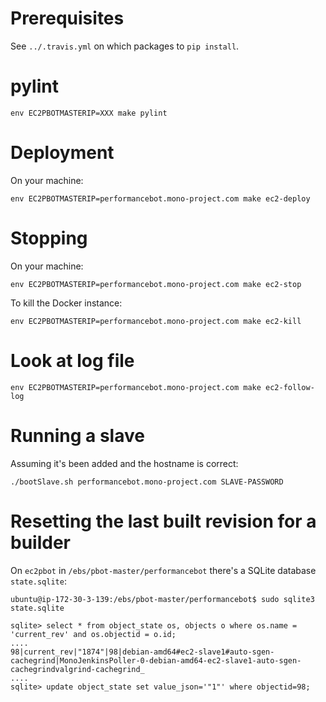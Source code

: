 # Prerequisites

See `../.travis.yml` on which packages to `pip install`.

# pylint

    env EC2PBOTMASTERIP=XXX make pylint

# Deployment

On your machine:

    env EC2PBOTMASTERIP=performancebot.mono-project.com make ec2-deploy

# Stopping

On your machine:

    env EC2PBOTMASTERIP=performancebot.mono-project.com make ec2-stop

To kill the Docker instance:

    env EC2PBOTMASTERIP=performancebot.mono-project.com make ec2-kill

# Look at log file

    env EC2PBOTMASTERIP=performancebot.mono-project.com make ec2-follow-log

# Running a slave

Assuming it's been added and the hostname is correct:

    ./bootSlave.sh performancebot.mono-project.com SLAVE-PASSWORD

# Resetting the last built revision for a builder

On `ec2pbot` in `/ebs/pbot-master/performancebot` there's a SQLite database `state.sqlite`:

    ubuntu@ip-172-30-3-139:/ebs/pbot-master/performancebot$ sudo sqlite3 state.sqlite

    sqlite> select * from object_state os, objects o where os.name = 'current_rev' and os.objectid = o.id;
	....
    98|current_rev|"1874"|98|debian-amd64#ec2-slave1#auto-sgen-cachegrind|MonoJenkinsPoller-0-debian-amd64-ec2-slave1-auto-sgen-cachegrindvalgrind-cachegrind_
	....
    sqlite> update object_state set value_json='"1"' where objectid=98;
